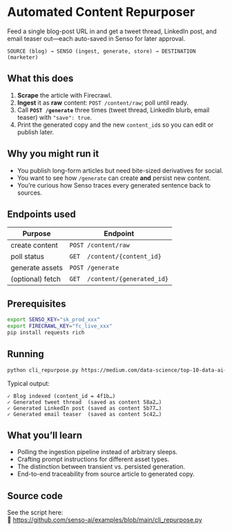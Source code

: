 # Automated Content Repurposer

Feed a single blog-post URL in and get a tweet thread, LinkedIn post, and email teaser out—each auto-saved in Senso for later approval.

```
SOURCE (blog) → SENSO (ingest, generate, store) → DESTINATION (marketer)
```

## What this does

1. **Scrape** the article with Firecrawl.  
2. **Ingest** it as **raw** content: `POST /content/raw`; poll until ready.  
3. Call **`POST /generate`** three times (tweet thread, LinkedIn blurb, email teaser) with `"save": true`.  
4. Print the generated copy and the new `content_id`s so you can edit or publish later.

## Why you might run it

* You publish long-form articles but need bite-sized derivatives for social.  
* You want to see how `/generate` can create **and** persist new content.  
* You’re curious how Senso traces every generated sentence back to sources.

## Endpoints used

| Purpose          | Endpoint |
|------------------|----------|
| create content   | `POST /content/raw` |
| poll status      | `GET  /content/{content_id}` |
| generate assets  | `POST /generate` |
| (optional) fetch | `GET  /content/{generated_id}` |

## Prerequisites

```bash
export SENSO_KEY="sk_prod_xxx"
export FIRECRAWL_KEY="fc_live_xxx"
pip install requests rich
```

## Running

```bash
python cli_repurpose.py https://medium.com/data-science/top-10-data-ai-trends-for-2025-4ed785cafe16
```

Typical output:

```
✓ Blog indexed (content_id = 4f1b…)
✓ Generated tweet thread  (saved as content 58a2…)
✓ Generated LinkedIn post (saved as content 5b77…)
✓ Generated email teaser  (saved as content 5c42…)
```

## What you’ll learn

* Polling the ingestion pipeline instead of arbitrary sleeps.  
* Crafting prompt instructions for different asset types.  
* The distinction between transient vs. persisted generation.  
* End-to-end traceability from source article to generated copy.

## Source code

See the script here:  
🔗 https://github.com/senso-ai/examples/blob/main/cli_repurpose.py